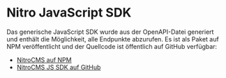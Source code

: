 # Nitro JavaScript SDK

Das generische JavaScript SDK wurde aus der OpenAPI-Datei generiert und enthält die Möglichkeit, alle Endpunkte abzurufen. Es ist als Paket auf NPM veröffentlicht und der Quellcode ist öffentlich auf GitHub verfügbar:

+ [NitroCMS auf NPM](https://www.npmjs.com/package/@flyodev/nitrocms-js)
+ [NitroCMS JS SDK auf GitHub](https://github.com/flyocloud/nitrocms-js-sdk)